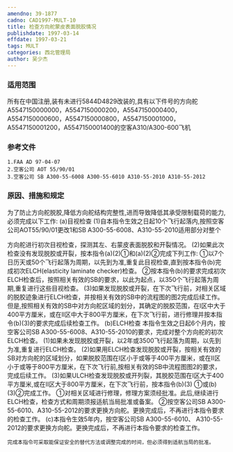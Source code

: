 ```yaml
---
amendno: 39-1877
cadno: CAD1997-MULT-10
title: 检查方向舵蒙皮表面脱胶情况
publishdate: 1997-03-14
effdate: 1997-03-21
tags: MULT
categories: 西北管理局
author: 吴少杰
---
```


### 适用范围 
所有在中国注册,装有未进行5844D4829改装的,具有以下件号的方向舵A5547150000000，A5547150000200，A5547150000400，A5547150000600，A5547150000800，A5547150001000，A5547150001200，A5547150001400的空客A310/A300-600飞机

### 参考文件
    1.FAA AD 97-04-07 
    2.空客公司 AOT 55/90/01 
    3.空客公司 SB A300-55-6008 A300-55-6010 A310-55-2010 A310-55-2012 


### 原因、措施和规定 
为了防止方向舵脱胶,降低方向舵结构完整性,进而导致降低其承受限制载荷的能力,必须完成以下工作: 
(a)目视检查 
(1)自本指令生效之日起10个飞行起落内,按照空客公司AOT55/90/01更改1和SB A300-55-6008、A310-55-2010适用部分对整个
       
方向舵进行初次目视检查，探测其左、右蒙皮表面脱胶和开裂情况。 
    (2)如果此次检查没有发现脱胶或开裂，按本指令(a)(2)①和(a)(2)②完成下列工作: 
     ①以7个日历天或50个飞行起落为周期，以先到为准,重复此目视检查,直到按本指令(b)完成初次ELCH(elasticity laminate checker)检查。 
     ②按本指令(b)的要求完成初次ELCH检查后，按照相关有效的SB的要求，以此为起点，以350个飞行起落为周期,重复进行这些目视检查。 
    (3)如果发现脱胶或开裂，在下次飞行前，对相关区域的脱胶迹象进行ELCH检查，并按相关有效的SB中的流程图的图2完成后续工作。但是,按照相关有效的SB中对方向舵区域的划分，其确定的脱胶范围，在Ⅰ区中大于400平方厘米，或在Ⅱ区中大于800平方厘米，在下次飞行前，进行修理并按本指令(b)(3)的要求完成后续检查工作。 
(b)ELCH检查     本指令生效之日起6个月内，按空客公司SB A300-55-6008、A310-55-2010的要求，完成对整个方向舵的初次ELCH检查。 
(1)如果未发现脱胶或开裂，以2年或3500飞行起落为周期，以先到为准,重复进行ELCH检查。
    (2)如果用ELCH检查发现脱胶或开裂，按相关有效的SB对方向舵的区域划分，如果脱胶范围在Ⅰ区小于或等于400平方厘米，或在Ⅱ区小于或等于800平方厘米，在下次飞行前,按相关有效的SB中流程图图2的要求，完成后续工作。 
(3)如果ULCH检查发现脱胶或开列裂，其脱胶范围在Ⅰ区大于400平方厘米,或在Ⅱ区大于800平方厘米，在下次飞行前，按本指令(b)(3)
①或(b)(3)②完成工作。 
     ①对相关区域进行修理，修理方案须经批准。此后,继续进行ELCH检查，检查方式和周期须报适航当局批准或备案。 
②按空客公司SB A300-55-6010、A310-55-2012的要求更换方向舵。更换完成后，不再进行本指令要求的检查工作。 
(c)本指令生效5年内，按空客公司SB A300-55-6010、 A310-55-2012的要求更换方向舵。更换完成后，不再进行本指令要求的检查工作。 

    完成本指令可采取能保证安全的替代方法或调整完成的时间，但必须得到适航当局的批准。
       
